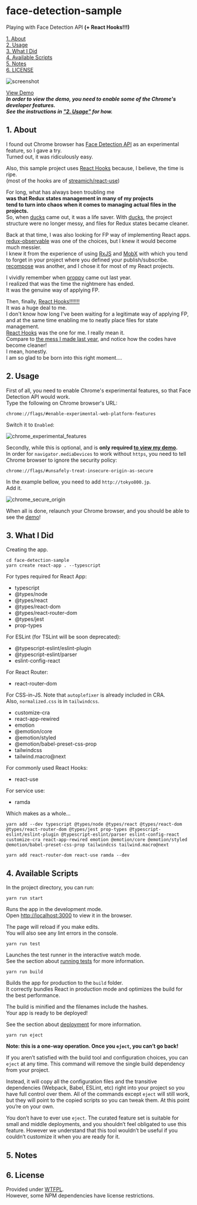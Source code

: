# face-detection-sample

Playing with Face Detection API **(+ React Hooks!!!)**

[1. About](#about)  
[2. Usage](#usage)  
[3. What I Did](#what-i-did)  
[4. Available Scripts](#avail)  
[5. Notes](#notes)  
[6. LICENSE](#license)  

![screenshot](screenshot.png "Screenshot")

[View Demo](http://tokyo800.jp/minagawah/face-detection-sample/)  
***In order to view the demo, you need to enable some of the Chrome's developer features.  
See the instructions in ["2. Usage"](#usage) for how.***


<a id="about"></a>
## 1. About

I found out Chrome browser has
[Face Detection API](https://www.chromestatus.com/feature/4757990523535360)
as an experimental feature, so I gave a try.  
Turned out, it was ridiculously easy.

Also, this sample project uses
[React Hooks](https://reactjs.org/docs/hooks-intro.html)
because, I believe, the time is ripe.  
(most of the hooks are of
[streamich/react-use](https://github.com/streamich/react-use))

For long, what has always been troubling me  
**was that Redux states management in many of my projects  
tend to turn into chaos when it comes to managing actual files in the projects.**  
So, when
[ducks](https://github.com/erikras/ducks-modular-redux)
came out, it was a life saver.
With [ducks](https://github.com/erikras/ducks-modular-redux),
the project structure were no longer messy,
and files for Redux states became cleaner.

Back at that time, I was also looking for
FP way of implementing React apps.  
[redux-observable](https://github.com/redux-observable/redux-observable)
was one of the choices,
but I knew it would become much messier.  
I knew it from the experience of using
[RxJS](https://github.com/ReactiveX/rxjs)
and
[MobX](https://github.com/mobxjs/mobx)
with which you tend to forget in your project
where you defined your publish/subscribe.  
[recompose](https://github.com/acdlite/recompose)
was another, and I chose it for most of my React projects.

I vividly remember when
[proppy](https://github.com/fahad19/proppy)
came out last year.  
I realized that was the time the nightmere has ended.  
It was the genuine way of applying FP.

Then, finally,
[React Hooks!!!!!!!](https://reactjs.org/docs/hooks-intro.html)  
It was a huge deal to me.  
I don't know how long I've been waiting
for a legitimate way of applying FP,  
and at the same time
enabling me to neatly place files for state management.  
[React Hooks](https://reactjs.org/docs/hooks-intro.html)
was the one for me.
I really mean it.  
Compare to
[the mess I made last year](https://github.com/minagawah/react-proppy-deckgl-sample),
and notice how the codes have become cleaner!  
I mean, honestly.  
I am so glad to be born into this right moment....


<a id="usage"></a>
## 2. Usage

First of all, you need to enable Chrome's experimental features, so that Face Detection API would work.  
Type the following on Chrome browser's URL:

```
chrome://flags/#enable-experimental-web-platform-features
```

Switch it to `Enabled`:

![chrome_experimental_features](chrome_experimental_features.png "chrome_experimental_features")

Secondly, while this is optional,
and is **only required [to view my demo](http://tokyo800.jp/minagawah/face-detection-sample/).**  
In order for `navigator.mediaDevices` to work without `https`,
you need to tell Chrome browser to ignore the security policy:

```
chrome://flags/#unsafely-treat-insecure-origin-as-secure
```

In the example bellow, you need to add `http://tokyo800.jp`.  
Add it.

![chrome_secure_origin](chrome_secure_origin.png "chrome_secure_origin")

When all is done, relaunch your Chrome browser, and you should be able to see the
[demo](http://tokyo800.jp/minagawah/face-detection-sample/)!




<a id="what-i-did"></a>
## 3. What I Did

Creating the app.

```shell
cd face-detection-sample
yarn create react-app . --typescript
```

For types required for React App:
- typescript
- @types/node
- @types/react
- @types/react-dom
- @types/react-router-dom
- @types/jest
- prop-types

For ESLint (for TSLint will be soon deprecated):
- @typescript-eslint/eslint-plugin
- @typescript-eslint/parser
- eslint-config-react

For React Router:
- react-router-dom

For CSS-in-JS. Note that `autoplefixer` is already included in CRA.  
Also, `normalized.css` is in `tailwindcss`.
- customize-cra
- react-app-rewired
- emotion
- @emotion/core
- @emotion/styled
- @emotion/babel-preset-css-prop
- tailwindcss
- tailwind.macro@next

For commonly used React Hooks:
- react-use

For service use:
- ramda


Which makes as a whole...

```shell
yarn add --dev typescript @types/node @types/react @types/react-dom @types/react-router-dom @types/jest prop-types @typescript-eslint/eslint-plugin @typescript-eslint/parser eslint-config-react customize-cra react-app-rewired emotion @emotion/core @emotion/styled @emotion/babel-preset-css-prop tailwindcss tailwind.macro@next

yarn add react-router-dom react-use ramda --dev
```


<a id="avail"></a>
## 4. Available Scripts

In the project directory, you can run:

`yarn run start`

Runs the app in the development mode.<br>
Open [http://localhost:3000](http://localhost:3000) to view it in the browser.

The page will reload if you make edits.<br>
You will also see any lint errors in the console.

`yarn run test`

Launches the test runner in the interactive watch mode.<br>
See the section about [running tests](https://facebook.github.io/create-react-app/docs/running-tests) for more information.

`yarn run build`

Builds the app for production to the `build` folder.<br>
It correctly bundles React in production mode and optimizes the build for the best performance.

The build is minified and the filenames include the hashes.<br>
Your app is ready to be deployed!

See the section about [deployment](https://facebook.github.io/create-react-app/docs/deployment) for more information.

`yarn run eject`

**Note: this is a one-way operation. Once you `eject`, you can’t go back!**

If you aren’t satisfied with the build tool and configuration choices, you can `eject` at any time. This command will remove the single build dependency from your project.

Instead, it will copy all the configuration files and the transitive dependencies (Webpack, Babel, ESLint, etc) right into your project so you have full control over them. All of the commands except `eject` will still work, but they will point to the copied scripts so you can tweak them. At this point you’re on your own.

You don’t have to ever use `eject`. The curated feature set is suitable for small and middle deployments, and you shouldn’t feel obligated to use this feature. However we understand that this tool wouldn’t be useful if you couldn’t customize it when you are ready for it.

<a id="notes"></a>
## 5. Notes


<a href="license"></a>
## 6. License

Provided under [WTFPL](./LICENSE).  
However, some NPM dependencies have license restrictions.
